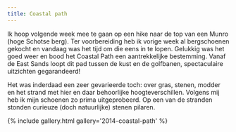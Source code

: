 ```yaml
---
title: Coastal path
---
```

Ik hoop volgende week mee te gaan op een hike naar de top van een Munro (hoge Schotse berg). Ter voorbereiding heb ik vorige week al bergschoenen gekocht en vandaag was het tijd om die eens in te lopen. Gelukkig was het goed weer en bood het Coastal Path een aantrekkelijke bestemming. Vanaf de East Sands loopt dit pad tussen de kust en de golfbanen, spectaculaire uitzichten gegarandeerd!

Het was inderdaad een zeer gevarieerde toch: over gras, stenen, modder en het strand met hier en daar behoorlijke hoogteverschillen. Volgens mij heb ik mijn schoenen zo prima uitgeprobeerd. Op een van de stranden stonden curieuze (doch natuurlijke) stenen pilaren. 

{% include gallery.html gallery='2014-coastal-path' %}